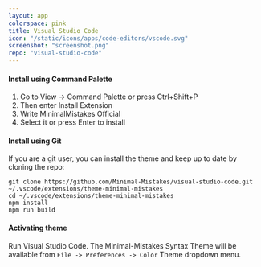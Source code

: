 ```yaml
---
layout: app
colorspace: pink
title: Visual Studio Code
icon: "/static/icons/apps/code-editors/vscode.svg"
screenshot: "screenshot.png"
repo: "visual-studio-code"
---
```


#### Install using Command Palette

1. Go to View -> Command Palette or press Ctrl+Shift+P
2. Then enter Install Extension
3. Write MinimalMistakes Official
4. Select it or press Enter to install

#### Install using Git

If you are a git user, you can install the theme and keep up to date by cloning the repo:

```
git clone https://github.com/Minimal-Mistakes/visual-studio-code.git ~/.vscode/extensions/theme-minimal-mistakes
cd ~/.vscode/extensions/theme-minimal-mistakes
npm install
npm run build
```

#### Activating theme

Run Visual Studio Code. The Minimal-Mistakes Syntax Theme will be available from `File -> Preferences -> Color` Theme dropdown menu.
